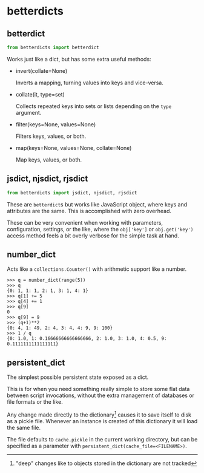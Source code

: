 # betterdicts

## betterdict

``` python
from betterdicts import betterdict
```

Works just like a dict, but has some extra useful methods:

- invert(collate=None)
  
  Inverts a mapping, turning values into keys and vice-versa.
  
- collate(it, type=set)

  Collects repeated keys into sets or lists depending on the `type` argument.
  
- filter(keys=None, values=None)

  Filters keys, values, or both.
  
- map(keys=None, values=None, collate=None)

  Map keys, values, or both.

## jsdict, njsdict, rjsdict

``` python
from betterdicts import jsdict, njsdict, rjsdict
```

These are `betterdict`s but works like JavaScript object, where keys and
attributes are the same. This is accomplished with zero overhead.

These can be very convenient when working with parameters, configuration,
settings, or the like, where the `obj['key']` or `obj.get('key')` access method
feels a bit overly verbose for the simple task at hand.

## number_dict

Acts like a `collections.Counter()` with arithmetic support like a number.

``` python-console
>>> q = number_dict(range(5))
>>> q
{0: 1, 1: 1, 2: 1, 3: 1, 4: 1}
>>> q[1] += 5
>>> q[4] += 1
>>> q[9]
0
>>> q[9] = 9
>>> (q+1)**2
{0: 4, 1: 49, 2: 4, 3: 4, 4: 9, 9: 100}
>>> 1 / q
{0: 1.0, 1: 0.16666666666666666, 2: 1.0, 3: 1.0, 4: 0.5, 9: 0.1111111111111111}
```

## persistent_dict

The simplest possible persistent state exposed as a dict.

This is for when you need something really simple to store some flat data
between script invocations, without the extra management of databases or file
formats or the like.

Any change made directly to the dictionary[^1] causes it to save itself to disk
as a pickle file. Whenever an instance is created of this dictionary it will
load the same file.

The file defaults to `cache.pickle` in the current working directory, but can be
specified as a parameter with `persistent_dict(cache_file=<FILENAME>)`.

[^1]: "deep" changes like to objects stored in the dictionary are not tracked
